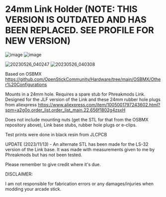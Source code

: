 # 24mm Link Holder (NOTE: THIS VERSION IS OUTDATED AND HAS BEEN REPLACED. SEE PROFILE FOR NEW VERSION)

![image](https://github.com/BolSadguy/24mm-Link-Holder/assets/131397163/e4e54635-611d-4d5a-b8d3-da5e05b3e420)
![image](https://github.com/BolSadguy/24mm-Link-Holder/assets/131397163/aa8e76f0-e13a-4a89-943d-81b60bab3893)

![20230526_040247](https://github.com/BolSadguy/24mm-Link-Holder/assets/131397163/08b0da07-1b7a-48b6-8271-786bd8950ca3)
![20230526_040308](https://github.com/BolSadguy/24mm-Link-Holder/assets/131397163/9153da1e-f0bb-4636-a114-41bc52cabdfc)

Based on OSBMX https://github.com/OpenStickCommunity/Hardware/tree/main/OSBMX/Other%20Configurations

Mounts in a 24mm hole. Requires a spare stub for Phreakmods Link. Designed for the JLF version of the Link and these 24mm rubber hole plugs from aliexpress https://www.aliexpress.com/item/1005001797243602.html?spm=a2g0o.order_list.order_list_main.22.656f1802g4zsxH

Does not include mounting nuts (get the STL for that from the OSBMX repository above), Link base stubs, rubber hole plugs or e-clips.

Test prints were done in black resin from JLCPCB

UPDATE (2023/11/13) - An alternate STL has been made for the LS-32 version of the Link base. It was made with measurements given to me by Phreakmods but has not been tested.

Please remember to give credit where it's due.

DISCLAIMER:

I am not responsible for fabrication errors or any damages/injuries when modding your arcade stick.

